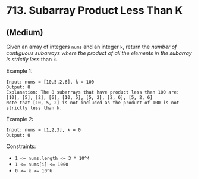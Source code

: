 # 713. Subarray Product Less Than K
## (Medium)

Given an array of integers `nums` and an integer `k`, return the *number of contiguous subarrays where the product of all the elements in the subarray is strictly less* than `k`.

 

Example 1:

```
Input: nums = [10,5,2,6], k = 100
Output: 8
Explanation: The 8 subarrays that have product less than 100 are:
[10], [5], [2], [6], [10, 5], [5, 2], [2, 6], [5, 2, 6]
Note that [10, 5, 2] is not included as the product of 100 is not strictly less than k.
```

Example 2:

```
Input: nums = [1,2,3], k = 0
Output: 0
```

Constraints:

- `1 <= nums.length <= 3 * 10^4`
- `1 <= nums[i] <= 1000`
- `0 <= k <= 10^6`